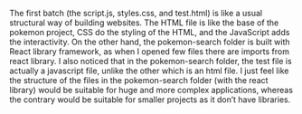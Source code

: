 The first batch (the script.js, styles.css, and test.html) is like a usual structural way of building websites. The HTML file is like the base of the pokemon project, CSS do the styling of the HTML, and the JavaScript adds the interactivity. On the other hand, the pokemon-search folder is built with React library framework, as when I opened few files there are imports from react library. I also noticed that in the pokemon-search folder, the test file is actually a javascript file, unlike the other which is an html file. I just feel like the structure of the files in the pokemon-search folder (with the react library) would be suitable for huge and more complex applications, whereas the contrary would be suitable for smaller projects as it don’t have libraries.
